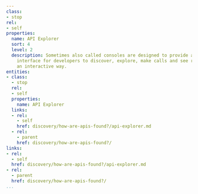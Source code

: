 ```yaml
---
class:
- stop
rel:
- self
properties:
  name: API Explorer
  sort: 4
  level: 2
  description: Sometimes also called consoles are designed to provide an interactive
    interface for developers to discover, explore, make calls and see responses in
    an interactive way.
entities:
- class:
  - stop
  rel:
  - self
  properties:
    name: API Explorer
  links:
  - rel:
    - self
    href: discovery/how-are-apis-found?/api-explorer.md
  - rel:
    - parent
    href: discovery/how-are-apis-found?/
links:
- rel:
  - self
  href: discovery/how-are-apis-found?/api-explorer.md
- rel:
  - parent
  href: discovery/how-are-apis-found?/
...
```


